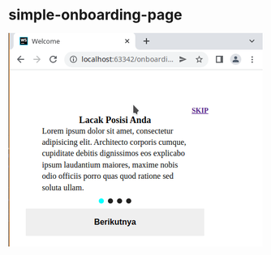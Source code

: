 # simple-onboarding-page
![](https://github.com/Moanrisy/simple-onboarding-page/blob/master/onboarding-page.gif)
